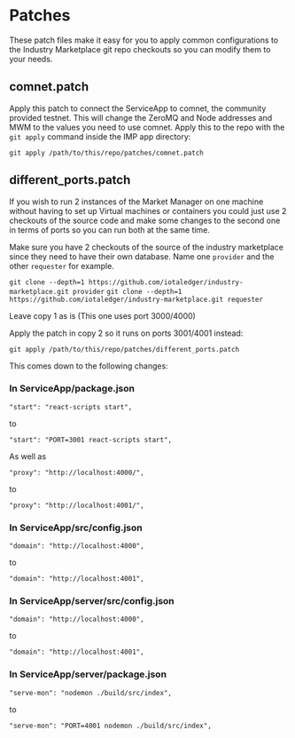 # Patches

These patch files make it easy for you to apply common configurations to the 
Industry Marketplace git repo checkouts so you can modify them to your needs.

## comnet.patch

Apply this patch to connect the ServiceApp to comnet, the community provided testnet.
This will change the ZeroMQ and Node addresses and MWM to the values you need to use comnet.
Apply this to the repo with the `git apply` command inside the IMP app directory:

`git apply /path/to/this/repo/patches/comnet.patch`

## different_ports.patch

If you wish to run 2 instances of the Market Manager on one machine without having to set up
Virtual machines or containers you could just use 2 checkouts of the source code and make some
changes to the second one in terms of ports so you can run both at the same time.

Make sure you have 2 checkouts of the source of the industry marketplace since they need to 
have their own database. Name one `provider` and the other `requester` for example.

`git clone --depth=1 https://github.com/iotaledger/industry-marketplace.git provider`
`git clone --depth=1 https://github.com/iotaledger/industry-marketplace.git requester`

Leave copy 1 as is (This one uses port 3000/4000)

Apply the patch in copy 2 so it runs on ports 3001/4001 instead:

`git apply /path/to/this/repo/patches/different_ports.patch`

This comes down to the following changes:

### In ServiceApp/package.json

`"start": "react-scripts start",`

to

`"start": "PORT=3001 react-scripts start",`

As well as

`"proxy": "http://localhost:4000/",`

to 

`"proxy": "http://localhost:4001/",`

### In ServiceApp/src/config.json

`"domain": "http://localhost:4000",`

to

`"domain": "http://localhost:4001",`

### In ServiceApp/server/src/config.json

`"domain": "http://localhost:4000",`

to

`"domain": "http://localhost:4001",`

### In ServiceApp/server/package.json

`"serve-mon": "nodemon ./build/src/index",`

to

`"serve-mon": "PORT=4001 nodemon ./build/src/index",`



